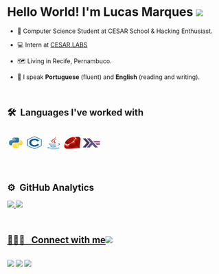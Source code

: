 <h1 align="left"> Hello World! I'm Lucas Marques <img src="https://github.com/TheDudeThatCode/TheDudeThatCode/blob/master/Assets/Hi.gif" width="25px"> </h1>


<!-- https://user-images.githubusercontent.com/70382532/138322189-2db8df52-9dcb-40a0-88a8-c365466bd33d.gif -->
<!--![c633c20ede82f0e0ced7d570dbe3a1f3](https://user-images.githubusercontent.com/70382532/138322189-2db8df52-9dcb-40a0-88a8-c365466bd33d.gif) -->
<!-- <img src='https://cdn.commaful.com/media/public/images/8dfb0f68-9ee2-c2c1-8963-5b84dde6007f-1593167882297.gif'>-->

- 📝 Computer Science Student at CESAR School & Hacking Enthusiast.
 
- 💻 Intern at [CESAR.LABS](http://www.cesarlabs.com/)

- 🗺️ Living in Recife, Pernambuco.

- 💬 I speak **Portuguese** (fluent) and **English** (reading and writing).

<br>

## 🛠 &nbsp;Languages I've worked with
<div style="display: inline_block"><br>
  <img align="center" alt="Lucas-Python" height="30" width="40" src="https://raw.githubusercontent.com/devicons/devicon/master/icons/python/python-original.svg">
  <img align="center" alt="Lucas-C" height="30" width="40" src="https://raw.githubusercontent.com/devicons/devicon/master/icons/c/c-line.svg">
  <img align="center" alt="Lucas-Java" height="30" width="40" src="https://raw.githubusercontent.com/devicons/devicon/master/icons/java/java-original.svg">
  <img align="center" alt="Lucas-Ruby" height="30" width="40" src="https://raw.githubusercontent.com/devicons/devicon/master/icons/ruby/ruby-original.svg">
  <img align="center" alt="Lucas-Haskell" height="30" width="40" src="https://raw.githubusercontent.com/devicons/devicon/master/icons/haskell/haskell-original.svg">
</div>

<br><br>

## ⚙️ &nbsp;GitHub Analytics
<p align="center">
 <div>
  <a href="https://github.com/lucasmarkes">
  <img height="160em" src="https://github-readme-stats.vercel.app/api?username=lucasmarkes&show_icons=true&theme=cobalt&include_all_commits=true&count_private=true"/>
  <img height="160em" src="https://github-readme-stats.vercel.app/api/top-langs/?username=lucasmarkes&layout=compact&langs_count=7&theme=cobalt"/>
</p>
<br>

## 👨🏽‍🦲 &nbsp; Connect with me<img src="https://github.com/TheDudeThatCode/TheDudeThatCode/blob/master/Assets/Handshake.gif" height="32px">
 <div>
  <br>
   <a href="https://www.linkedin.com/in/lucasmarkes/" target="_blank"><img src="https://img.shields.io/badge/-LinkedIn-%230077B5?style=for-the-badge&logo=linkedin&logoColor=white" target="_blank"></a> 
  <a href = "mailto:lama@cesar.school"><img src="https://img.shields.io/badge/-Gmail-%23333?style=for-the-badge&logo=gmail&logoColor=white" target="_blank"></a>
   <a href="https://instagram.com/lucasmarkesdev" target="_blank"><img src="https://img.shields.io/badge/-Instagram-%23E4405F?style=for-the-badge&logo=instagram&logoColor=white" target="_blank"></a>
 

 </div> 
